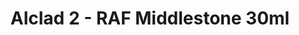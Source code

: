 ---
layout: product
title: "Alclad 2 - RAF Middlestone 30ml"
price: "TBA" 
desc: "Metalizer boja"
img_path: "/assets/img/ALCE625.webp"
brand: "N/A"
available: false
special_offer: false
new: false
soon: false
cat: "040000"
subcat: "040300"
subsubcat: "0N/A"
sifra: "ALCE625"
popular: false
spec: false
---